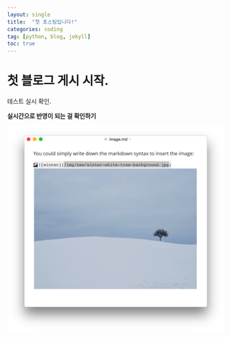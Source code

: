 ```yaml
---
layout: single
title:  "첫 포스팅입니다!"
categories: coding
tag: [python, blog, jekyll]
toc: true
---
```


# 첫 블로그 게시 시작.

테스트 실시 확인.



**실시간으로 반영이 되는 걸 확인하기**

![](../images/2022-11-21-first/image.png)
